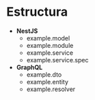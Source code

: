 # Estructura

- **NestJS**
  - example.model
  - example.module
  - example.service
  - example.service.spec
- **GraphQL**
  - example.dto
  - example.entity
  - example.resolver
